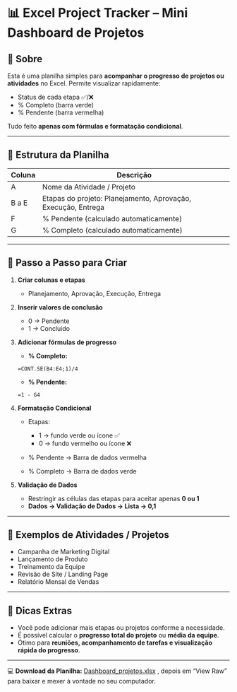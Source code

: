# 📊 Excel Project Tracker – Mini Dashboard de Projetos

## 🔹 Sobre

Esta é uma planilha simples para **acompanhar o progresso de projetos ou atividades** no Excel. Permite visualizar rapidamente:

* Status de cada etapa ✅/❌
* % Completo (barra verde)
* % Pendente (barra vermelha)

Tudo feito **apenas com fórmulas e formatação condicional**.

---

## 🔹 Estrutura da Planilha

| Coluna | Descrição                                                     |
| ------ | ------------------------------------------------------------- |
| A      | Nome da Atividade / Projeto                                   |
| B a E  | Etapas do projeto: Planejamento, Aprovação, Execução, Entrega |
| F      | % Pendente (calculado automaticamente)                        |
| G      | % Completo (calculado automaticamente)                        |

---

## 🔹 Passo a Passo para Criar

1. **Criar colunas e etapas**

   * Planejamento, Aprovação, Execução, Entrega

2. **Inserir valores de conclusão**

   * 0 → Pendente
   * 1 → Concluído

3. **Adicionar fórmulas de progresso**

   * **% Completo:**

   ```excel
   =CONT.SE(B4:E4;1)/4
   ```

   * **% Pendente:**

   ```excel
   =1 - G4
   ```

4. **Formatação Condicional**

   * Etapas:

     * 1 → fundo verde ou ícone ✅
     * 0 → fundo vermelho ou ícone ❌
   * % Pendente → Barra de dados vermelha
   *  % Completo → Barra de dados verde

5. **Validação de Dados**

   * Restringir as células das etapas para aceitar apenas **0 ou 1**
   * **Dados → Validação de Dados → Lista → 0,1**

---

## 🔹 Exemplos de Atividades / Projetos

* Campanha de Marketing Digital
* Lançamento de Produto
* Treinamento da Equipe
* Revisão de Site / Landing Page
* Relatório Mensal de Vendas

---

## 🔹 Dicas Extras

* Você pode adicionar mais etapas ou projetos conforme a necessidade.
* É possível calcular o **progresso total do projeto** ou **média da equipe**.
* Ótimo para **reuniões, acompanhamento de tarefas e visualização rápida do progresso**.

---

💻 **Download da Planilha:** [Dashboard\_projetos.xlsx](https://github.com/jeanvyctor/dashboard_projetos_excel/blob/main/Dashboard_projetos.xlsx) , depois em “View Raw” para baixar e mexer à vontade no seu computador.
